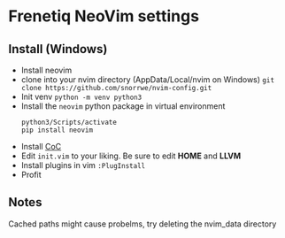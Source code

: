 # Frenetiq NeoVim settings

## Install (Windows)

- Install neovim
- clone into your nvim directory (AppData/Local/nvim on Windows) `git clone https://github.com/snorrwe/nvim-config.git` 
- Init venv `python -m venv python3`
- Install the `neovim` python package in virtual environment
    ```
    python3/Scripts/activate
    pip install neovim
    ```
- Install [CoC](https://github.com/neoclide/coc.nvim)
- Edit `init.vim` to your liking. Be sure to edit __HOME__ and __LLVM__
- Install plugins in vim `:PlugInstall`
- Profit


## Notes

Cached paths might cause probelms, try deleting the nvim_data directory
